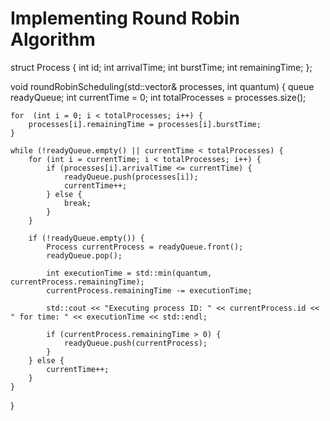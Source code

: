 # Implementing Round Robin Algorithm
struct Process {
    int id;
    int arrivalTime;
    int burstTime;
    int remainingTime;
};

void roundRobinScheduling(std::vector<Process>& processes, int quantum) {
    queue<Process> readyQueue;
    int currentTime = 0;
    int totalProcesses = processes.size();

    for  (int i = 0; i < totalProcesses; i++) {
        processes[i].remainingTime = processes[i].burstTime;
    }

    while (!readyQueue.empty() || currentTime < totalProcesses) {
        for (int i = currentTime; i < totalProcesses; i++) {
            if (processes[i].arrivalTime <= currentTime) {
                readyQueue.push(processes[i]);
                currentTime++;
            } else {
                break;
            }
        }

        if (!readyQueue.empty()) {
            Process currentProcess = readyQueue.front();
            readyQueue.pop();

            int executionTime = std::min(quantum, currentProcess.remainingTime);
            currentProcess.remainingTime -= executionTime;

            std::cout << "Executing process ID: " << currentProcess.id << " for time: " << executionTime << std::endl;

            if (currentProcess.remainingTime > 0) {
                readyQueue.push(currentProcess);
            }
        } else {
            currentTime++;
        }
    }
}

